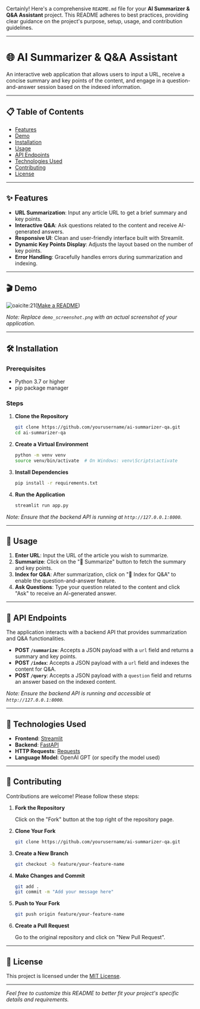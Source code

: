 Certainly! Here's a comprehensive `README.md` file for your **AI Summarizer & Q\&A Assistant** project. This README adheres to best practices, providing clear guidance on the project's purpose, setup, usage, and contribution guidelines.

---

# 🌐 AI Summarizer & Q\&A Assistant

An interactive web application that allows users to input a URL, receive a concise summary and key points of the content, and engage in a question-and-answer session based on the indexed information.

---

## 📋 Table of Contents

* [Features](#features)
* [Demo](#demo)
* [Installation](#installation)
* [Usage](#usage)
* [API Endpoints](#api-endpoints)
* [Technologies Used](#technologies-used)
* [Contributing](#contributing)
* [License](#license)

---

## ✨ Features

* **URL Summarization**: Input any article URL to get a brief summary and key points.
* **Interactive Q\&A**: Ask questions related to the content and receive AI-generated answers.
* **Responsive UI**: Clean and user-friendly interface built with Streamlit.
* **Dynamic Key Points Display**: Adjusts the layout based on the number of key points.
* **Error Handling**: Gracefully handles errors during summarization and indexing.

---

## 🎬 Demo

![oaicite:21](demo_screenshot.png)([Make a README][1])

*Note: Replace `demo_screenshot.png` with an actual screenshot of your application.*

---

## 🛠️ Installation

### Prerequisites

* Python 3.7 or higher
* pip package manager

### Steps

1. **Clone the Repository**

   ```bash
   git clone https://github.com/yourusername/ai-summarizer-qa.git
   cd ai-summarizer-qa
   ```



2. **Create a Virtual Environment**

   ```bash
   python -m venv venv
   source venv/bin/activate  # On Windows: venv\Scripts\activate
   ```



3. **Install Dependencies**

   ```bash
   pip install -r requirements.txt
   ```



4. **Run the Application**

   ```bash
   streamlit run app.py
   ```



*Note: Ensure that the backend API is running at `http://127.0.0.1:8000`.*

---

## 🚀 Usage

1. **Enter URL**: Input the URL of the article you wish to summarize.
2. **Summarize**: Click on the "📄 Summarize" button to fetch the summary and key points.
3. **Index for Q\&A**: After summarization, click on "🧠 Index for Q\&A" to enable the question-and-answer feature.
4. **Ask Questions**: Type your question related to the content and click "Ask" to receive an AI-generated answer.

---

## 📡 API Endpoints

The application interacts with a backend API that provides summarization and Q\&A functionalities.

* **POST `/summarize`**: Accepts a JSON payload with a `url` field and returns a summary and key points.
* **POST `/index`**: Accepts a JSON payload with a `url` field and indexes the content for Q\&A.
* **POST `/query`**: Accepts a JSON payload with a `question` field and returns an answer based on the indexed content.

*Note: Ensure the backend API is running and accessible at `http://127.0.0.1:8000`.*

---

## 🧰 Technologies Used

* **Frontend**: [Streamlit](https://streamlit.io/)
* **Backend**: [FastAPI](https://fastapi.tiangolo.com/)
* **HTTP Requests**: [Requests](https://docs.python-requests.org/)
* **Language Model**: OpenAI GPT (or specify the model used)

---

## 🤝 Contributing

Contributions are welcome! Please follow these steps:

1. **Fork the Repository**

   Click on the "Fork" button at the top right of the repository page.

2. **Clone Your Fork**

   ```bash
   git clone https://github.com/yourusername/ai-summarizer-qa.git
   ```



3. **Create a New Branch**

   ```bash
   git checkout -b feature/your-feature-name
   ```



4. **Make Changes and Commit**

   ```bash
   git add .
   git commit -m "Add your message here"
   ```



5. **Push to Your Fork**

   ```bash
   git push origin feature/your-feature-name
   ```



6. **Create a Pull Request**

   Go to the original repository and click on "New Pull Request".

---

## 📄 License

This project is licensed under the [MIT License](LICENSE).

---

*Feel free to customize this README to better fit your project's specific details and requirements.*

[1]: https://www.makeareadme.com/?utm_source=chatgpt.com "Make a README"
